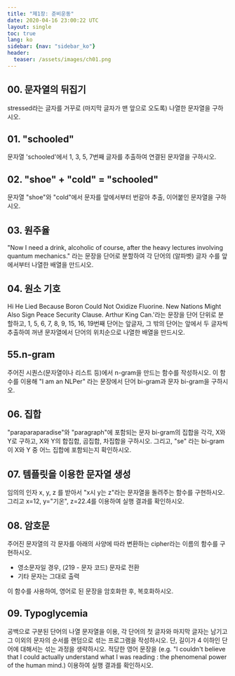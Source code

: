 ```yaml
---
title: "제1장: 준비운동"
date: 2020-04-16 23:00:22 UTC
layout: single
toc: true
lang: ko
sidebar: {nav: "sidebar_ko"}
header:
  teaser: /assets/images/ch01.png
---
```


## 00. 문자열의 뒤집기
stressed라는 글자를 거꾸로 (마지막 글자가 맨 앞으로 오도록) 나열한 문자열을 구하시오.

## 01. "schooled"
문자열 'schooled'에서 1, 3, 5, 7번째 글자를 추출하여 연결된 문자열을 구하시오.

## 02. "shoe" + "cold" = "schooled"
문자열 "shoe"와 "cold"에서  문자를 앞에서부터 번갈아 추출, 이어붙인 문자열을 구하시오.

## 03. 원주율
"Now I need a drink, alcoholic of course, after the heavy lectures involving quantum mechanics." 라는 문장을 단어로 분할하여 각 단어의 (알파벳) 글자 수를 앞에서부터 나열한 배열을 만드시오.

## 04. 원소 기호
Hi He Lied Because Boron Could Not Oxidize Fluorine. New Nations Might Also Sign Peace Security Clause. Arthur King Can.'라는 문장을 단어 단위로 분할하고, 1, 5, 6, 7, 8, 9, 15, 16, 19번째 단어는 앞글자, 그 밖의 단어는 앞에서 두 글자씩 추출하여 꺼낸 문자열에서 단어의 위치순으로 나열한 배열을 만드시오.

## 55.n-gram
주어진 시퀀스(문자열이나 리스트 등)에서 n-gram을 만드는 함수를 작성하시오. 이 함수를 이용해 "I am an NLPer" 라는 문장에서 단어 bi-gram과 문자 bi-gram을 구하시오.

## 06. 집합
"paraparaparadise"와 "paragraph"에 포함되는 문자 bi-gram의 집합을 각각, X와 Y로 구하고, X와 Y의 합집합, 곱집합, 차집합을 구하시오. 그리고, "se" 라는 bi-gram이 X와 Y 중 어느 집합에 포함되는지 확인하시오.

## 07. 템플릿을 이용한 문자열 생성
임의의 인자 x, y, z 를 받아서 "x시 y는 z"라는 문자열을 돌려주는 함수를 구현하시오. 그리고 x=12, y="기온", z=22.4를 이용하여 실행 결과를 확인하시오.

## 08. 암호문
주어진 문자열의 각 문자를 아래의 사양에 따라 변환하는 cipher라는 이름의 함수를 구현하시오.

* 영소문자일 경우, (219 - 문자 코드) 문자로 전환
* 기타 문자는 그대로 출력

이 함수를 사용하여, 영어로 된 문장을 암호화한 후, 복호화하시오.

## 09. Typoglycemia
공백으로 구분된 단어의 나열 문자열을 이용, 각 단어의 첫 글자와 마지막 글자는 남기고 그 이외의 문자의 순서를 랜덤으로 섞는 프로그램을 작성하시오. 단, 길이가 4 이하인 단어에 대해서는 섞는 과정을 생략하시오. 적당한 영어 문장을 (e.g. "I couldn't believe that I could actually understand what I was reading : the phenomenal power of the human mind.) 이용하여 실행 결과를 확인하시오.